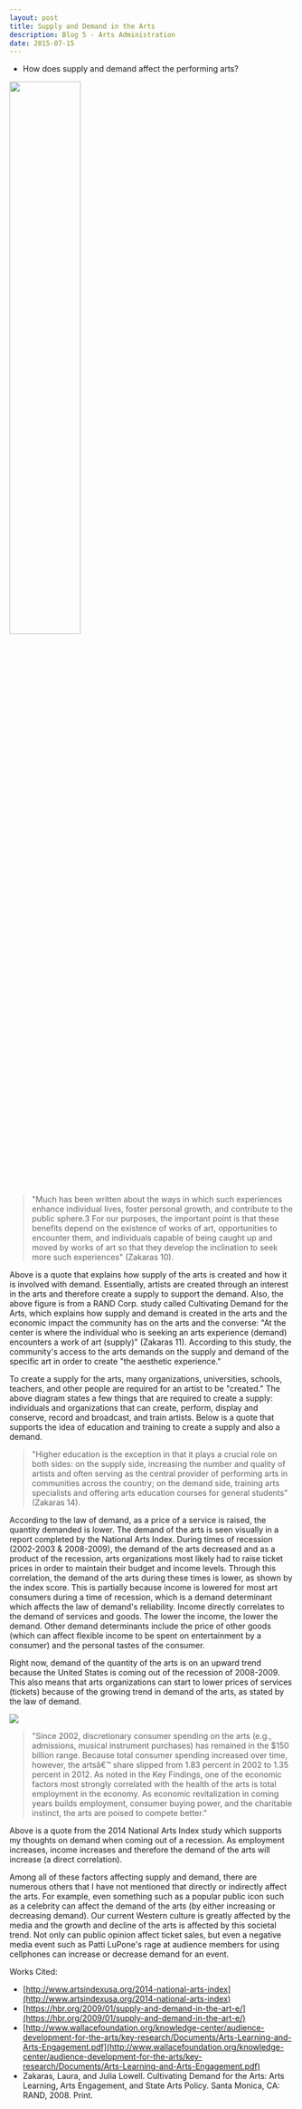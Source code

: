 ```yaml
---
layout: post
title: Supply and Demand in the Arts
description: Blog 5 - Arts Administration
date: 2015-07-15
---
```


* How does supply and demand affect the performing arts?

<img src="https://www.dropbox.com/s/vkego2ks3c81dgq/Screen%20Shot%202015-07-15%20at%2010.55.17%20AM.png?raw=1" width="50%">

> "Much has been written about the ways in which such experiences enhance individual lives, foster personal growth, and contribute to the public sphere.3 For our purposes, the important point is that these benefits depend on the existence of works of art, opportunities to encounter them, and individuals capable of being caught up and moved by works of art so that they develop the inclination to seek more such experiences" (Zakaras 10). 

Above is a quote that explains how supply of the arts is created and how it is involved with demand. Essentially, artists are created through an interest in the arts and therefore create a supply to support the demand. Also, the above figure is from a RAND Corp. study called Cultivating Demand for the Arts, which explains how supply and demand is created in the arts and the economic impact the community has on the arts and the converse: "At the center is where the individual who is seeking an arts experience (demand) encounters a work of art (supply)" (Zakaras 11). According to this study, the community's access to the arts demands on the supply and demand of the specific art in order to create "the aesthetic experience."

To create a supply for the arts, many organizations, universities, schools, teachers, and other people are required for an artist to be "created." The above diagram states a few things that are required to create a supply: individuals and organizations that can create, perform, display and conserve, record and broadcast, and train artists. Below is a quote that supports the idea of education and training to create a supply and also a demand.

> "Higher education is the exception in that it plays a crucial role on both sides: on the supply side, increasing the number and quality of artists and often serving as the central provider of performing arts in communities across the country; on the demand side, training arts specialists and offering arts education courses for general students" (Zakaras 14). 

According to the law of demand, as a price of a service is raised, the quantity demanded is lower. The demand of the arts is seen visually in a report completed by the National Arts Index. During times of recession (2002-2003 & 2008-2009), the demand of the arts decreased and as a product of the recession, arts organizations most likely had to raise ticket prices in order to maintain their budget and income levels. Through this correlation, the demand of the arts during these times is lower, as shown by the index score. This is partially because income is lowered for most art consumers during a time of recession, which is a demand determinant which affects the law of demand's reliability. Income directly correlates to the demand of services and goods. The lower the income, the lower the demand. Other demand determinants include the price of other goods (which can affect flexible income to be spent on entertainment by a consumer) and the personal tastes of the consumer.

Right now, demand of the quantity of the arts is on an upward trend because the United States is coming out of the recession of 2008-2009. This also means that arts organizations can start to lower prices of services (tickets) because of the growing trend in demand of the arts, as stated by the law of demand.

<img src="https://www.dropbox.com/s/cj5d75h5emaxaci/2012dataNAI.jpg?raw=1">

> "Since 2002, discretionary consumer spending on the arts (e.g., admissions, musical instrument purchases) has remained in the $150 billion range. Because total consumer spending increased over time, however, the artsâ€™ share slipped from 1.83 percent in 2002 to 1.35 percent in 2012. As noted in the Key Findings, one of the economic factors most strongly correlated with the health of the arts is total employment in the economy. As economic revitalization in coming years builds employment, consumer buying power, and the charitable instinct, the arts are poised to compete better."

Above is a quote from the 2014 National Arts Index study which supports my thoughts on demand when coming out of a recession. As employment increases, income increases and therefore the demand of the arts will increase (a direct correlation).

Among all of these factors affecting supply and demand, there are numerous others that I have not mentioned that directly or indirectly affect the arts. For example, even something such as a popular public icon such as a celebrity can affect the demand of the arts (by either increasing or decreasing demand). Our current Western culture is greatly affected by the media and the growth and decline of the arts is affected by this societal trend. Not only can public opinion affect ticket sales, but even a negative media event such as Patti LuPone's rage at audience members for using cellphones can increase or decrease demand for an event.

Works Cited:

* [http://www.artsindexusa.org/2014-national-arts-index](http://www.artsindexusa.org/2014-national-arts-index)
* [https://hbr.org/2009/01/supply-and-demand-in-the-art-e/](https://hbr.org/2009/01/supply-and-demand-in-the-art-e/)
* [http://www.wallacefoundation.org/knowledge-center/audience-development-for-the-arts/key-research/Documents/Arts-Learning-and-Arts-Engagement.pdf](http://www.wallacefoundation.org/knowledge-center/audience-development-for-the-arts/key-research/Documents/Arts-Learning-and-Arts-Engagement.pdf)
* Zakaras, Laura, and Julia Lowell. Cultivating Demand for the Arts: Arts Learning, Arts Engagement, and State Arts Policy. Santa Monica, CA: RAND, 2008. Print.

